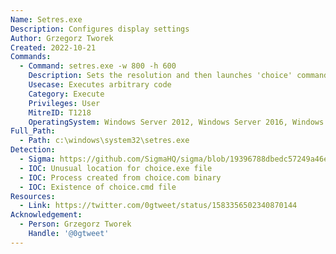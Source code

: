 ```yaml
---
Name: Setres.exe
Description: Configures display settings
Author: Grzegorz Tworek
Created: 2022-10-21
Commands:
  - Command: setres.exe -w 800 -h 600
    Description: Sets the resolution and then launches 'choice' command from the working directory.
    Usecase: Executes arbitrary code
    Category: Execute
    Privileges: User
    MitreID: T1218
    OperatingSystem: Windows Server 2012, Windows Server 2016, Windows Server 2019, Windows Server 2022
Full_Path:
  - Path: c:\windows\system32\setres.exe
Detection:
  - Sigma: https://github.com/SigmaHQ/sigma/blob/19396788dbedc57249a46efed2bb1927abc376d4/rules/windows/process_creation/proc_creation_win_lolbin_setres.yml
  - IOC: Unusual location for choice.exe file
  - IOC: Process created from choice.com binary
  - IOC: Existence of choice.cmd file
Resources:
  - Link: https://twitter.com/0gtweet/status/1583356502340870144
Acknowledgement:
  - Person: Grzegorz Tworek
    Handle: '@0gtweet'
---
```

